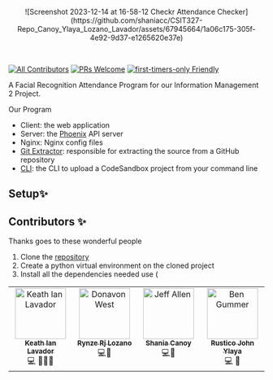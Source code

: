 
<p align="center">
![Screenshot 2023-12-14 at 16-58-12 Checkr Attendance Checker](https://github.com/shaniacc/CSIT327-Repo_Canoy_Ylaya_Lozano_Lavador/assets/67945664/1a06c175-305f-4e92-9d37-e1265620e37e)

</p>

&nbsp;

[![All Contributors](https://img.shields.io/badge/all_contributors-4-orange.svg?style=flat-square)](#contributors-)
[![PRs Welcome](https://img.shields.io/badge/PRs-welcome-brightgreen.svg?style=flat-square)](http://makeapullrequest.com)
[![first-timers-only Friendly](https://img.shields.io/badge/first--timers--only-friendly-blue.svg)](http://www.firsttimersonly.com/)

A Facial Recognition Attendance Program for our Information Management 2 Project.


Our Program 

- Client: the web application
- Server: the [Phoenix](https://github.com/phoenixframework/phoenix) API server
- Nginx: Nginx config files
- [Git Extractor](https://github.com/codesandbox/codesandbox-importers):
  responsible for extracting the source from a GitHub repository
- [CLI](https://github.com/codesandbox/codesandbox-importers/tree/master/packages/cli):
  the CLI to upload a CodeSandbox project from your command line

## Setup✨



## Contributors ✨

Thanks goes to these wonderful people

<ol>  
<li>Clone the <a href="https://github.com/shaniacc/CSIT327-Repo_Canoy_Ylaya_Lozano_Lavador">repository </a></li>  
<li>Create a python virtual environment on the cloned project</li>  
<li>Install all the dependencies needed use (</li>  
</ol>

<!-- ALL-CONTRIBUTORS-LIST:START - Do not remove or modify this section -->
<!-- prettier-ignore-start -->
<!-- markdownlint-disable -->
<table>
  <tbody>
    <tr>
      <td align="center" valign="top" width="14.28%"><a href="http://ivesvh.com"><img src="https://avatars.githubusercontent.com/u/67945664?s=400&v=4?s=100" width="100px;" alt="Keath Ian Lavador"/><br /><sub><b>Keath Ian Lavador</b></sub></a><br />💻</a> 🎨👀🔧</td>
      <td align="center" valign="top" width="14.28%"><a href="http://donavon.com"><img src="https://avatars.githubusercontent.com/u/132324382?v=4?s=100" width="100px;" alt="Donavon West"/><br /><sub><b>Rynze Rj Lozano</b></sub></a><br />💻🎨</td>
      <td align="center" valign="top" width="14.28%"><a href="http://www.jeffallen.io/"><img src="https://avatars.githubusercontent.com/u/134193612?v=4?s=100" width="100px;" alt="Jeff Allen"/><br /><sub><b>Shania Canoy</b></sub></a><br />💻🎨</td>
      <td align="center" valign="top" width="14.28%"><a href="https://github.com/bengummer"><img src="https://avatars.githubusercontent.com/u/143623220?v=4?s=100" width="100px;" alt="Ben Gummer"/><br /><sub><b>Rustico John Ylaya</b></sub></a><br />💻 🎨</td>
    </tr>
  </tbody>
</table>

<!-- markdownlint-restore -->
<!-- prettier-ignore-end -->

<!-- ALL-CONTRIBUTORS-LIST:END -->

